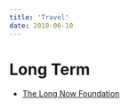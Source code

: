 ```yaml
---
title: 'Travel'
date: 2018-06-10
---
```


# Long Term

* [The Long Now Foundation](http://longnow.org/)
